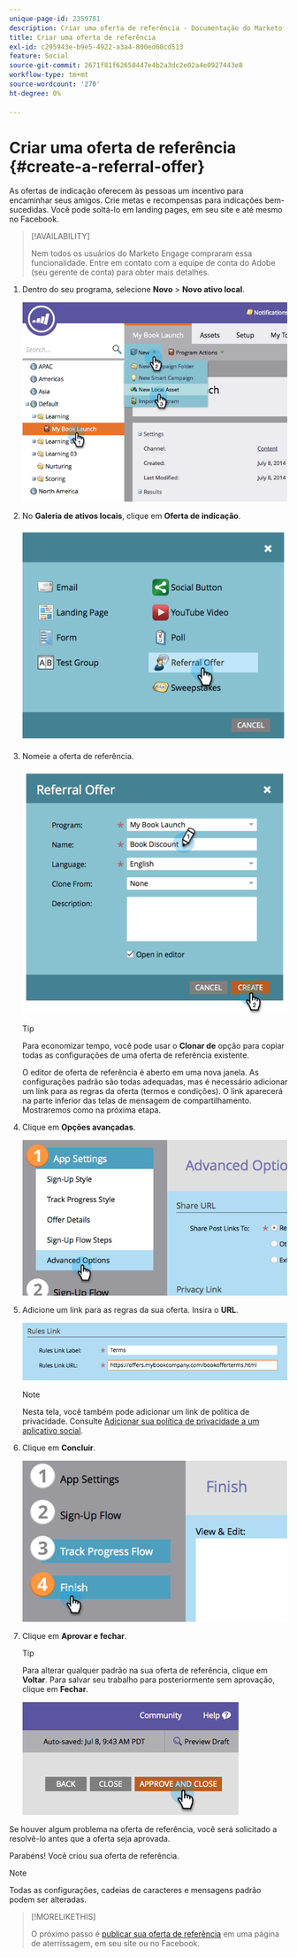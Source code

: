 ```yaml
---
unique-page-id: 2359781
description: Criar uma oferta de referência - Documentação do Marketo - Documentação do produto
title: Criar uma oferta de referência
exl-id: c295943e-b9e5-4922-a3a4-800ed60cd513
feature: Social
source-git-commit: 2671f81f62658447e4b2a3dc2e02a4e0927443e8
workflow-type: tm+mt
source-wordcount: '270'
ht-degree: 0%

---
```


# Criar uma oferta de referência {#create-a-referral-offer}

As ofertas de indicação oferecem às pessoas um incentivo para encaminhar seus amigos. Crie metas e recompensas para indicações bem-sucedidas. Você pode soltá-lo em landing pages, em seu site e até mesmo no Facebook.

>[!AVAILABILITY]
>
>Nem todos os usuários do Marketo Engage compraram essa funcionalidade. Entre em contato com a equipe de conta do Adobe (seu gerente de conta) para obter mais detalhes.

1. Dentro do seu programa, selecione **Novo** > **Novo ativo local**.

   ![](assets/image2014-9-19-11-3a3-3a23.png)

1. No **Galeria de ativos locais**, clique em **Oferta de indicação**.

   ![](assets/image2014-9-19-11-3a3-3a31.png)

1. Nomeie a oferta de referência.

   ![](assets/image2014-9-19-11-3a3-3a40.png)

   >[!TIP]
   >
   >Para economizar tempo, você pode usar o **Clonar de** opção para copiar todas as configurações de uma oferta de referência existente.

   O editor de oferta de referência é aberto em uma nova janela. As configurações padrão são todas adequadas, mas é necessário adicionar um link para as regras da oferta (termos e condições). O link aparecerá na parte inferior das telas de mensagem de compartilhamento. Mostraremos como na próxima etapa.

1. Clique em **Opções avançadas**.

   ![](assets/image2014-9-19-11-3a3-3a49.png)

1. Adicione um link para as regras da sua oferta. Insira o **URL**.

   ![](assets/image2014-9-19-11-3a3-3a57.png)

   >[!NOTE]
   >
   >Nesta tela, você também pode adicionar um link de política de privacidade. Consulte  [Adicionar sua política de privacidade a um aplicativo social](/help/marketo/product-docs/demand-generation/social/social-functions/add-your-privacy-policy-to-a-social-app.md).

1. Clique em **Concluir**.

   ![](assets/image2014-9-19-11-3a4-3a4.png)

1. Clique em **Aprovar e fechar**.

   >[!TIP]
   >
   >Para alterar qualquer padrão na sua oferta de referência, clique em **Voltar**. Para salvar seu trabalho para posteriormente sem aprovação, clique em **Fechar**.

   ![](assets/image2014-9-19-11-3a4-3a11.png)

Se houver algum problema na oferta de referência, você será solicitado a resolvê-lo antes que a oferta seja aprovada.

Parabéns! Você criou sua oferta de referência.

>[!NOTE]
>
>Todas as configurações, cadeias de caracteres e mensagens padrão podem ser alteradas.

>[!MORELIKETHIS]
>
>O próximo passo é [publicar sua oferta de referência](/help/marketo/product-docs/demand-generation/social/referral-offers/publish-a-referral-offer.md) em uma página de aterrissagem, em seu site ou no Facebook.
